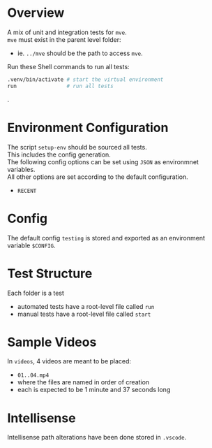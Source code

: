 # Overview

A mix of unit and integration tests for `mve`.  
`mve` must exist in the parent level folder:

- ie. `../mve` should be the path to access `mve`.

Run these Shell commands to run all tests:

```sh
.venv/bin/activate # start the virtual environment
run                # run all tests
```

.

# Environment Configuration

The script `setup-env` should be sourced all tests.  
This includes the config generation.  
The following config options can be set using `JSON` as environmnet variables.  
All other options are set according to the default configuration.

- `RECENT`

# Config

The default config `testing` is stored and exported as an environment variable `$CONFIG`.

# Test Structure

Each folder is a test

- automated tests have a root-level file called `run`
- manual tests have a root-level file called `start`

# Sample Videos

In `videos`, 4 videos are meant to be placed:

- `01..04.mp4`
- where the files are named in order of creation
- each is expected to be 1 minute and 37 seconds long

# Intellisense

Intellisense path alterations have been done stored in `.vscode`.
